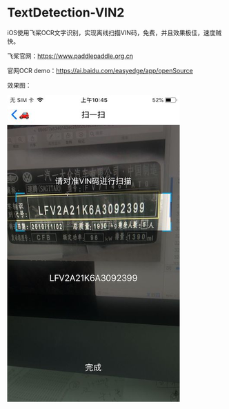 # TextDetection-VIN2
iOS使用飞桨OCR文字识别，实现离线扫描VIN码，免费，并且效果极佳，速度贼快。

飞桨官网：https://www.paddlepaddle.org.cn

官网OCR demo：https://ai.baidu.com/easyedge/app/openSource


效果图：

![](https://github.com/TheLittleBoy/TextDetection-VIN2/blob/master/image.jpg)
